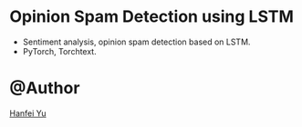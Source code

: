 # Opinion Spam Detection using LSTM

- Sentiment analysis, opinion spam detection based on LSTM.
- PyTorch, Torchtext.

# @Author
[Hanfei Yu](https://github.com/hanfeiyu/Opspam-LSTM)
